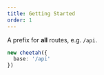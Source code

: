 ```yaml
---
title: Getting Started
order: 1
---
```


A prefix for **all** routes, e.g. `/api`.

```ts
new cheetah({
  base: '/api'
})
```
